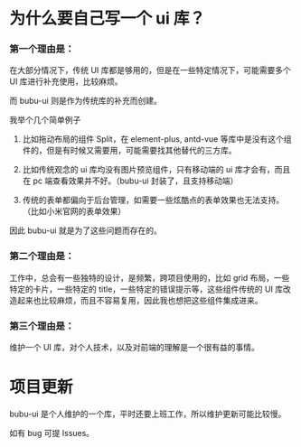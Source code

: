 # 为什么要自己写一个 ui 库？

### 第一个理由是：

在大部分情况下，传统 UI 库都是够用的，但是在一些特定情况下，可能需要多个 UI 库进行补充使用，比较麻烦。

而 bubu-ui 则是作为传统库的补充而创建。

我举个几个简单例子

1. 比如拖动布局的组件 Split，在 element-plus, antd-vue 等库中是没有这个组件的，但是有时候又需要用，可能需要找其他替代的三方库。

2. 比如传统观念的 ui 库均没有图片预览组件，只有移动端的 ui 库才会有，而且在 pc 端查看效果并不好。（bubu-ui 封装了，且支持移动端）

3. 传统的表单都偏向于后台管理，如需要一些炫酷点的表单效果也无法支持。（比如小米官网的表单效果）

因此 bubu-ui 就是为了这些问题而存在的。

### 第二个理由是：

工作中，总会有一些独特的设计，是频繁，跨项目使用的，比如 grid 布局，一些特定的卡片，一些特定的 title，一些特定的错误提示等，这些组件传统的 UI 库改造起来也比较麻烦，而且不容易复用，因此我也想把这些组件集成进来。

### 第三个理由是：

维护一个 UI 库，对个人技术，以及对前端的理解是一个很有益的事情。

# 项目更新

bubu-ui 是个人维护的一个库，平时还要上班工作，所以维护更新可能比较慢。

如有 bug 可提 Issues。

